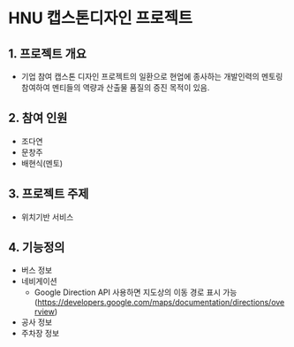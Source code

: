 # HNU 캡스톤디자인 프로젝트
## 1. 프로젝트 개요
- 기업 참여 캡스톤 디자인 프로젝트의 일환으로 현업에 종사하는 개발인력의 멘토링 참여하여 멘티들의 역량과 산출물 품질의 증진 목적이 있음.
## 2. 참여 인원
- 조다연
- 문창주
- 배현식(멘토)
## 3. 프로젝트 주제
- 위치기반 서비스
## 4. 기능정의
- 버스 정보
- 네비게이션
  - Google Direction API 사용하면 지도상의 이동 경로 표시 가능(https://developers.google.com/maps/documentation/directions/overview)
- 공사 정보
- 주차장 정보
